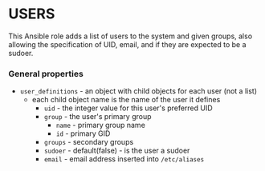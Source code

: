 # USERS

This Ansible role adds a list of users to the system and given groups, also
allowing the specification of UID, email, and if they are expected to be a sudoer.

### General properties
- `user_definitions` - an object with child objects for each user (not a list)
	- each child object name is the name of the user it defines
		- `uid` - the integer value for this user's preferred UID
		- `group` - the user's primary group
			- `name` - primary group name
			- `id` - primary GID
		- `groups` - secondary groups
		- `sudoer` - default(false) - is the user a sudoer
		- `email` - email address inserted into `/etc/aliases`
